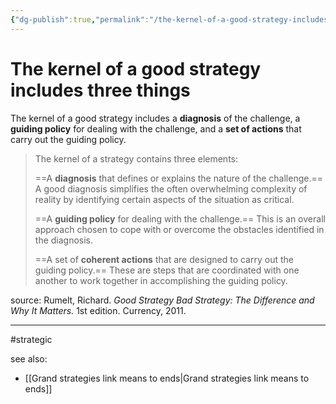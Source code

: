 ```yaml
---
{"dg-publish":true,"permalink":"/the-kernel-of-a-good-strategy-includes-three-things/"}
---
```



# The kernel of a good strategy includes three things

The kernel of a good strategy includes a **diagnosis** of the challenge, a **guiding policy** for dealing with the challenge, and a **set of actions** that carry out the guiding policy.

> The kernel of a strategy contains three elements:
> 
> ==A **diagnosis** that defines or explains the nature of the challenge.== A good diagnosis simplifies the often overwhelming complexity of reality by identifying certain aspects of the situation as critical.
> 
> ==A **guiding policy** for dealing with the challenge.== This is an overall approach chosen to cope with or overcome the obstacles identified in the diagnosis.
> 
> ==A set of **coherent actions** that are designed to carry out the guiding policy.== These are steps that are coordinated with one another to work together in accomplishing the guiding policy.

source: Rumelt, Richard. *Good Strategy Bad Strategy: The Difference and Why It Matters.* 1st edition. Currency, 2011. 

---
#strategic

see also:
- [[Grand strategies link means to ends\|Grand strategies link means to ends]]
